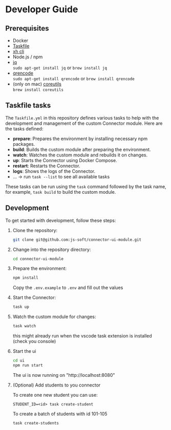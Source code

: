 # Developer Guide

## Prerequisites

-   Docker
-   [Taskfile](https://taskfile.dev/installation/)
-   [xh cli](https://github.com/ducaale/xh?tab=readme-ov-file#installation)
-   Node.js / npm
-   [jq](https://jqlang.org/download/)  
    `sudo apt-get install jq` or `brew install jq`
-   [qrencode](https://github.com/fukuchi/libqrencode)  
    `sudo apt-get install qrencode` or `brew install qrencode`
-   (only on mac) [coreutils](https://formulae.brew.sh/formula/coreutils)  
    `brew install coreutils`

## Taskfile tasks

The `Taskfile.yml` in this repository defines various tasks to help with the development and management of the custom Connector module. Here are the tasks defined:

-   **prepare**: Prepares the environment by installing necessary npm packages.
-   **build**: Builds the custom module after preparing the environment.
-   **watch**: Watches the custom module and rebuilds it on changes.
-   **up**: Starts the Connector using Docker Compose.
-   **restart**: Restarts the Connector.
-   **logs**: Shows the logs of the Connector.
-   ... -> run `task --list` to see all available tasks

These tasks can be run using the `task` command followed by the task name, for example, `task build` to build the custom module.

## Development

To get started with development, follow these steps:

1.  Clone the repository:

    ```bash
    git clone git@github.com:js-soft/connector-ui-module.git
    ```

2.  Change into the repository directory:

    ```bash
    cd connector-ui-module
    ```

3.  Prepare the environment:

    ```bash
    npm install
    ```

    Copy the `.env.example` to `.env` and fill out the values

4.  Start the Connector:

    ```bash
    task up
    ```

5.  Watch the custom module for changes:

    ```bash
    task watch
    ```

    this might already run when the vscode task extension is installed (check you console)

6.  Start the ui

    ```bash
    cd ui
    npm run start
    ```

    The ui is now running on "http://localhost:8080"

7.  (Optional) Add students to you connector

    To create one new student you can use:

    ```
    STUDENT_ID=<id> task create-student
    ```

    To create a batch of students with id 101-105

    ```
    task create-students
    ```
